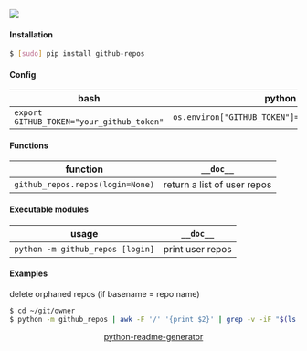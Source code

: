 <!--
https://pypi.org/project/readme-generator/
https://pypi.org/project/python-readme-generator/
-->

[![](https://img.shields.io/pypi/pyversions/github-repos.svg?longCache=True)](https://pypi.org/project/github-repos/)

#### Installation
```bash
$ [sudo] pip install github-repos
```

#### Config
bash|python
-|-
`export GITHUB_TOKEN="your_github_token"`|`os.environ["GITHUB_TOKEN"]="your_github_token"`

#### Functions
function|`__doc__`
-|-
`github_repos.repos(login=None)` |return a list of user repos

#### Executable modules
usage|`__doc__`
-|-
`python -m github_repos [login]` |print user repos

#### Examples
delete orphaned repos (if basename = repo name)

```bash
$ cd ~/git/owner
$ python -m github_repos | awk -F '/' '{print $2}' | grep -v -iF "$(ls -1)" | xargs python -m github_delete
```

<p align="center">
    <a href="https://pypi.org/project/python-readme-generator/">python-readme-generator</a>
</p>